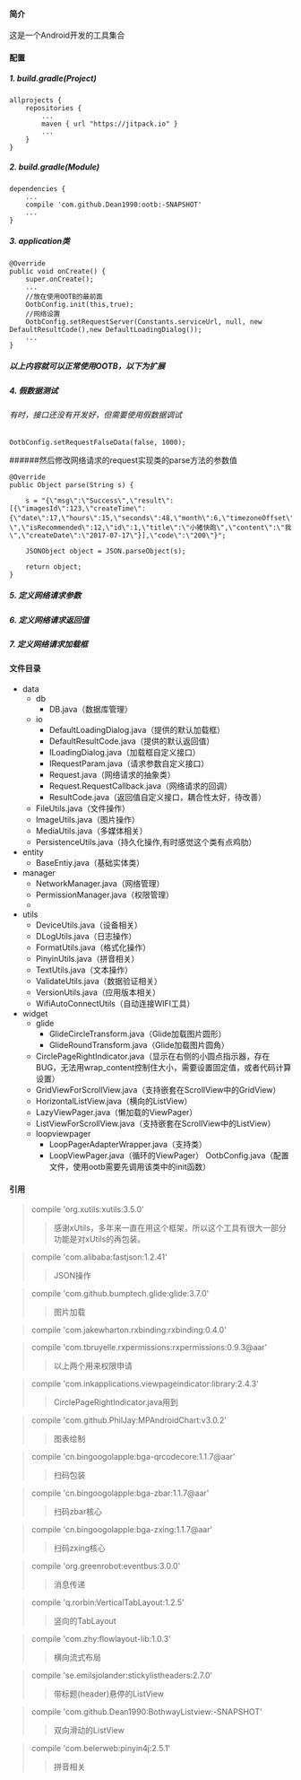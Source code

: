 #### 简介

这是一个Android开发的工具集合

#### 配置

##### 1. build.gradle(Project)
	
	allprojects {
	    repositories {
	    	...
	    	maven { url "https://jitpack.io" }
	    	...
	    }
	}
	
##### 2. build.gradle(Module)

	dependencies {
		...
		compile 'com.github.Dean1990:ootb:-SNAPSHOT'
		...
	}
	
##### 3. application类
	
	@Override
    public void onCreate() {
        super.onCreate();
        ...
        //放在使用OOTB的最前面
        OotbConfig.init(this,true);
        //网络设置
        OotbConfig.setRequestServer(Constants.serviceUrl, null, new DefaultResultCode(),new DefaultLoadingDialog());
        ...
    }
    
##### 以上内容就可以正常使用OOTB，以下为扩展
##### 4. 假数据测试
	
###### 有时，接口还没有开发好，但需要使用假数据调试

	OotbConfig.setRequestFalseData(false, 1000);
	
######然后修改网络请求的request实现类的parse方法的参数值

	@Override
    public Object parse(String s) {

        s = "{\"msg\":\"Success\",\"result\":[{\"imagesId\":123,\"createTime\":{\"date\":17,\"hours\":15,\"seconds\":48,\"month\":6,\"timezoneOffset\":-480,\"year\":117,\"minutes\":21,\"time\":1500276108000,\"day\":1},\"resource\":\"我\",\"isRecommended\":12,\"id\":1,\"title\":\"小猪快跑\",\"content\":\"我\",\"createDate\":\"2017-07-17\"}],\"code\":\"200\"}";

        JSONObject object = JSON.parseObject(s);

        return object;
    }
    
##### 5. 定义网络请求参数

##### 6. 定义网络请求返回值

##### 7. 定义网络请求加载框
        
        

#### 文件目录

* data
	* db
		* DB.java（数据库管理）
	* io
		* DefaultLoadingDialog.java（提供的默认加载框）
		* DefaultResultCode.java（提供的默认返回值）
		* ILoadingDialog.java（加载框自定义接口）
		* IRequestParam.java（请求参数自定义接口）
		* Request.java（网络请求的抽象类）
		* Request.RequestCallback.java（网络请求的回调）
		* ResultCode.java（返回值自定义接口，耦合性太好，待改善）
	* FileUtils.java（文件操作）
	* ImageUtils.java（图片操作）
	* MediaUtils.java（多媒体相关）
	* PersistenceUtils.java（持久化操作,有时感觉这个类有点鸡肋）
* entity
	* BaseEntiy.java（基础实体类）
* manager
	* NetworkManager.java（网络管理）
	* PermissionManager.java（权限管理）
	* 
* utils
	* DeviceUtils.java（设备相关）
	* DLogUtils.java（日志操作）
	* FormatUtils.java（格式化操作）
	* PinyinUtils.java（拼音相关）
	* TextUtils.java（文本操作）
	* ValidateUtils.java（数据验证相关）
	* VersionUtils.java（应用版本相关）
	* WifiAutoConnectUtils（自动连接WIFI工具）
* widget
	* glide
		* GlideCircleTransform.java（Glide加载图片圆形）
		* GlideRoundTransform.java（Glide加载图片圆角）
	* CirclePageRightIndicator.java（显示在右侧的小圆点指示器，存在BUG，无法用wrap_content控制住大小，需要设置固定值，或者代码计算设置）
	* GridViewForScrollView.java（支持嵌套在ScrollView中的GridView）
	* HorizontalListView.java（横向的ListView）
	* LazyViewPager.java（懒加载的ViewPager）
	* ListViewForScrollView.java（支持嵌套在ScrollView中的ListView）
	* loopviewpager
		* LoopPagerAdapterWrapper.java（支持类）
		* LoopViewPager.java（循环的ViewPager）
OotbConfig.java（配置文件，使用ootb需要先调用该类中的init函数）

#### 引用

>compile 'org.xutils:xutils:3.5.0'
>>感谢xUtils，多年来一直在用这个框架，所以这个工具有很大一部分功能是对xUtils的再包装。

>compile 'com.alibaba:fastjson:1.2.41'
>>JSON操作

>compile 'com.github.bumptech.glide:glide:3.7.0'
>>图片加载

>compile 'com.jakewharton.rxbinding:rxbinding:0.4.0'

>compile 'com.tbruyelle.rxpermissions:rxpermissions:0.9.3@aar'
>>以上两个用来权限申请

>compile 'com.inkapplications.viewpageindicator:library:2.4.3'
>>CirclePageRightIndicator.java用到

>compile 'com.github.PhilJay:MPAndroidChart:v3.0.2'
>>图表绘制

>compile 'cn.bingoogolapple:bga-qrcodecore:1.1.7@aar'
>>扫码包装

>compile 'cn.bingoogolapple:bga-zbar:1.1.7@aar'
>>扫码zbar核心

>compile 'cn.bingoogolapple:bga-zxing:1.1.7@aar'
>>扫码zxing核心

>compile 'org.greenrobot:eventbus:3.0.0'
>>消息传递

>compile 'q.rorbin:VerticalTabLayout:1.2.5'
>>竖向的TabLayout

>compile 'com.zhy:flowlayout-lib:1.0.3'
>>横向流式布局

>compile 'se.emilsjolander:stickylistheaders:2.7.0'
>>带标题(header)悬停的ListView

>compile 'com.github.Dean1990:BothwayListview:-SNAPSHOT'
>>双向滑动的ListView

>compile 'com.belerweb:pinyin4j:2.5.1'
>>拼音相关